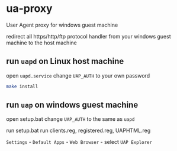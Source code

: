 # ua-proxy

User Agent proxy for windows guest machine

redirect all https/http/ftp protocol handler from your windows guest machine to the host machine

## run `uapd` on Linux host machine

open `uapd.service` change `UAP_AUTH` to your own password

```bash
make install
```

## run `uap` on windows guest machine

open setup.bat change `UAP_AUTH` to the same as `uapd`

run setup.bat
run clients.reg,  registered.reg,  UAPHTML.reg

`Settings` -  `Default Apps` - `Web Browser` - select `UAP Explorer`